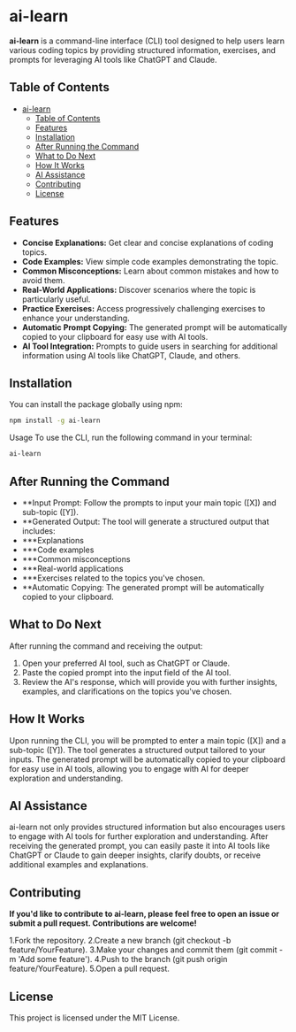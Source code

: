 # ai-learn

**ai-learn** is a command-line interface (CLI) tool designed to help users learn various coding topics by providing structured information, exercises, and prompts for leveraging AI tools like ChatGPT and Claude.

## Table of Contents

- [ai-learn](#ai-learn)
  - [Table of Contents](#table-of-contents)
  - [Features](#features)
  - [Installation](#installation)
  - [After Running the Command](#after-running-the-command)
  - [What to Do Next](#what-to-do-next)
  - [How It Works](#how-it-works)
  - [AI Assistance](#ai-assistance)
  - [Contributing](#contributing)
  - [License](#license)

## Features

- **Concise Explanations:** Get clear and concise explanations of coding topics.
- **Code Examples:** View simple code examples demonstrating the topic.
- **Common Misconceptions:** Learn about common mistakes and how to avoid them.
- **Real-World Applications:** Discover scenarios where the topic is particularly useful.
- **Practice Exercises:** Access progressively challenging exercises to enhance your understanding.
- **Automatic Prompt Copying:** The generated prompt will be automatically copied to your clipboard for easy use with AI tools.
- **AI Tool Integration:** Prompts to guide users in searching for additional information using AI tools like ChatGPT, Claude, and others.

## Installation

You can install the package globally using npm:

```bash
npm install -g ai-learn
```

Usage
To use the CLI, run the following command in your terminal:

```bash
ai-learn
```

## After Running the Command

- \*\*Input Prompt: Follow the prompts to input your main topic ([X]) and sub-topic ([Y]).
- \*\*Generated Output: The tool will generate a structured output that includes:
- \*\*\*Explanations
- \*\*\*Code examples
- \*\*\*Common misconceptions
- \*\*\*Real-world applications
- \*\*\*Exercises related to the topics you've chosen.
- \*\*Automatic Copying: The generated prompt will be automatically copied to your clipboard.

## What to Do Next

After running the command and receiving the output:

1. Open your preferred AI tool, such as ChatGPT or Claude.
2. Paste the copied prompt into the input field of the AI tool.
3. Review the AI's response, which will provide you with further insights, examples, and clarifications on the topics you've chosen.

## How It Works

Upon running the CLI, you will be prompted to enter a main topic ([X]) and a sub-topic ([Y]). The tool generates a structured output tailored to your inputs. The generated prompt will be automatically copied to your clipboard for easy use in AI tools, allowing you to engage with AI for deeper exploration and understanding.

## AI Assistance

ai-learn not only provides structured information but also encourages users to engage with AI tools for further exploration and understanding. After receiving the generated prompt, you can easily paste it into AI tools like ChatGPT or Claude to gain deeper insights, clarify doubts, or receive additional examples and explanations.

## Contributing

**If you'd like to contribute to ai-learn, please feel free to open an issue or submit a pull request. Contributions are welcome!**

1.Fork the repository.
2.Create a new branch (git checkout -b feature/YourFeature).
3.Make your changes and commit them (git commit -m 'Add some feature').
4.Push to the branch (git push origin feature/YourFeature).
5.Open a pull request.

## License

This project is licensed under the MIT License.

```

```
